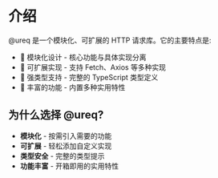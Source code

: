 # 介绍

@ureq 是一个模块化、可扩展的 HTTP 请求库。它的主要特点是:

- 🚀 模块化设计 - 核心功能与具体实现分离
- 🔌 可扩展实现 - 支持 Fetch、Axios 等多种实现
- 🎯 强类型支持 - 完整的 TypeScript 类型定义
- 🔄 丰富的功能 - 内置多种实用特性

## 为什么选择 @ureq?

- **模块化** - 按需引入需要的功能
- **可扩展** - 轻松添加自定义实现
- **类型安全** - 完整的类型提示
- **功能丰富** - 开箱即用的实用特性 